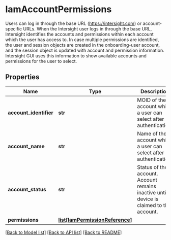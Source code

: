 # IamAccountPermissions

Users can log in through the base URL (https://intersight.com) or account-specific URLs. When the Intersight user logs in through the base URL, Intersight identifies the accounts and permissions within each account which the user has access to. In case multiple permissions are identified, the user and session objects are created in the onboarding-user account, and the session object is updated with account and permission information. Intersight GUI uses this information to show available accounts and permissions for the user to select. 
## Properties
Name | Type | Description | Notes
------------ | ------------- | ------------- | -------------
**account_identifier** | **str** | MOID of the account which a user can select after authentication.   | [optional] [readonly] 
**account_name** | **str** | Name of the account which a user can select after authentication.   | [optional] [readonly] 
**account_status** | **str** | Status of the account. Account remains inactive until a device is claimed to the account.   | [optional] [readonly] 
**permissions** | [**list[IamPermissionReference]**](IamPermissionReference.md) |  | [optional] 

[[Back to Model list]](../README.md#documentation-for-models) [[Back to API list]](../README.md#documentation-for-api-endpoints) [[Back to README]](../README.md)


